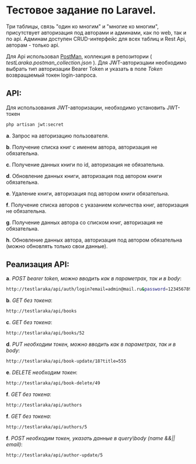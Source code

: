 # Тестовое задание по Laravel. 

Три таблицы, связь "один ко многим" и "многие ко многим", присутствует авторизация под авторами и админами, как по web, так и по api. Админам доступен CRUD-интерфейс для всех таблиц и Rest Api, авторам - только api.

Для Api использовал [PostMan](https://www.postman.com/), коллекция в репозитории ( *testLaraka.postman_collection.json* ). Для JWT-авторизцаии необходимо выбрать тип авторизации Bearer Token и указать в поле *Token* возвращаемый токен login-запроса. 
 
## API:

Для использования JWT-авторизации, необходимо установить JWT-токен 
```bash
php artisan jwt:secret
```


**a**.	Запрос на авторизацию пользователя.

**b**.	Получение списка книг с именем автора, авторизация не обязательна.

**c**.	Получение данных книги по id, авторизация не обязательна.

**d**.	Обновление данных книги, авторизация под автором книги обязательна.

**e**.	Удаление книги, авторизация под автором книги обязательна.

**f**.	Получение списка авторов с указанием количества книг, авторизация не обязательна.

**g**.	Получение данных автора со списком книг, авторизация не обязательна.

**h**.	Обновление данных автора, авторизация под  автором обязательна (можно обновлять только свои данные).

## Реализация API:



**a**. *POST bearer token, можно вводить как в параметрах, так и в body*:

```bash
http://testlaraka/api/auth/login?email=admin@mail.ru&password=123456789	
``` 

**b**. *GET без токена*:
```bash
http://testlaraka/api/books	
``` 

**c**. *GET без токена*:
```bash
http://testlaraka/api/books/52		
``` 

**d**. *PUT необходим токен, можно вводить как в параметрах, так и в body*:
```bash
http://testlaraka/api/book-update/18?title=555		
``` 

**e**. *DELETE необходим токен*:
```bash
http://testlaraka/api/book-delete/49		
``` 

**f**. *GET без токена*:
```bash
http://testlaraka/api/authors		
``` 

**f**. *GET без токена*:
```bash
http://testlaraka/api/authors/5	
``` 

**f**. *POST необходим токен, указать данные в query\body (name &&|| email)*:
```bash
http://testlaraka/api/author-update/5
``` 
